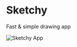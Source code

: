 # Sketchy
Fast & simple drawing app

![Sketchy App](https://leonardo.osnova.io/ccfb3271-2b1b-62c7-1144-ba62fde99d6b/)
